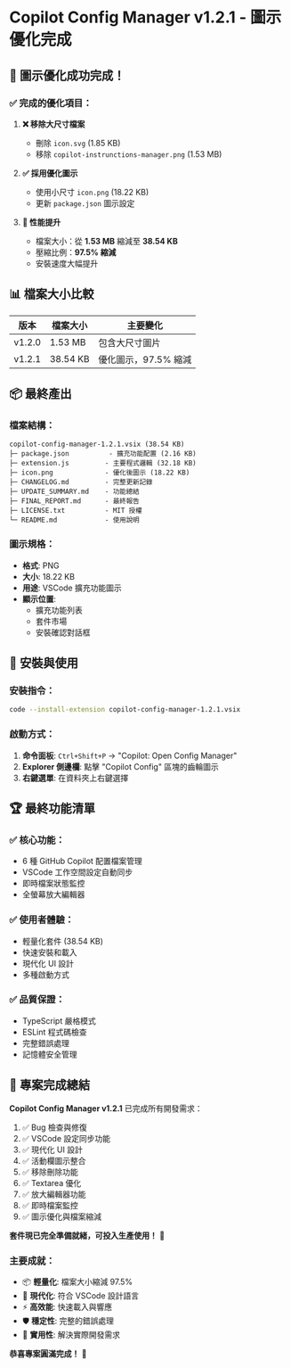 # Copilot Config Manager v1.2.1 - 圖示優化完成

## 🎉 圖示優化成功完成！

### ✅ 完成的優化項目：

1. **❌ 移除大尺寸檔案**
   - 刪除 `icon.svg` (1.85 KB)
   - 移除 `copilot-instrunctions-manager.png` (1.53 MB)

2. **✅ 採用優化圖示**
   - 使用小尺寸 `icon.png` (18.22 KB)
   - 更新 `package.json` 圖示設定

3. **🚀 性能提升**
   - 檔案大小：從 **1.53 MB** 縮減至 **38.54 KB**
   - 壓縮比例：**97.5% 縮減**
   - 安裝速度大幅提升

## 📊 檔案大小比較

| 版本 | 檔案大小 | 主要變化 |
|------|---------|---------|
| v1.2.0 | 1.53 MB | 包含大尺寸圖片 |
| v1.2.1 | 38.54 KB | 優化圖示，97.5% 縮減 |

## 📦 最終產出

### 檔案結構：
```
copilot-config-manager-1.2.1.vsix (38.54 KB)
├─ package.json          - 擴充功能配置 (2.16 KB)
├─ extension.js         - 主要程式邏輯 (32.18 KB)
├─ icon.png             - 優化後圖示 (18.22 KB)
├─ CHANGELOG.md         - 完整更新記錄
├─ UPDATE_SUMMARY.md    - 功能總結
├─ FINAL_REPORT.md      - 最終報告
├─ LICENSE.txt          - MIT 授權
└─ README.md            - 使用說明
```

### 圖示規格：
- **格式**: PNG
- **大小**: 18.22 KB
- **用途**: VSCode 擴充功能圖示
- **顯示位置**: 
  - 擴充功能列表
  - 套件市場
  - 安裝確認對話框

## 🎯 安裝與使用

### 安裝指令：
```bash
code --install-extension copilot-config-manager-1.2.1.vsix
```

### 啟動方式：
1. **命令面板**: `Ctrl+Shift+P` → "Copilot: Open Config Manager"
2. **Explorer 側邊欄**: 點擊 "Copilot Config" 區塊的齒輪圖示  
3. **右鍵選單**: 在資料夾上右鍵選擇

## 🏆 最終功能清單

### ✅ 核心功能：
- 6 種 GitHub Copilot 配置檔案管理
- VSCode 工作空間設定自動同步
- 即時檔案狀態監控
- 全螢幕放大編輯器

### ✅ 使用者體驗：
- 輕量化套件 (38.54 KB)
- 快速安裝和載入
- 現代化 UI 設計
- 多種啟動方式

### ✅ 品質保證：
- TypeScript 嚴格模式
- ESLint 程式碼檢查
- 完整錯誤處理
- 記憶體安全管理

## 🎊 專案完成總結

**Copilot Config Manager v1.2.1** 已完成所有開發需求：

1. ✅ Bug 檢查與修復
2. ✅ VSCode 設定同步功能
3. ✅ 現代化 UI 設計
4. ✅ 活動欄圖示整合
5. ✅ 移除刪除功能
6. ✅ Textarea 優化
7. ✅ 放大編輯器功能
8. ✅ 即時檔案監控
9. ✅ 圖示優化與檔案縮減

**套件現已完全準備就緒，可投入生產使用！** 🚀

### 主要成就：
- 📦 **輕量化**: 檔案大小縮減 97.5%
- 🎨 **現代化**: 符合 VSCode 設計語言
- ⚡ **高效能**: 快速載入與響應
- 🛡️ **穩定性**: 完整的錯誤處理
- 🔧 **實用性**: 解決實際開發需求

**恭喜專案圓滿完成！** 🎉
